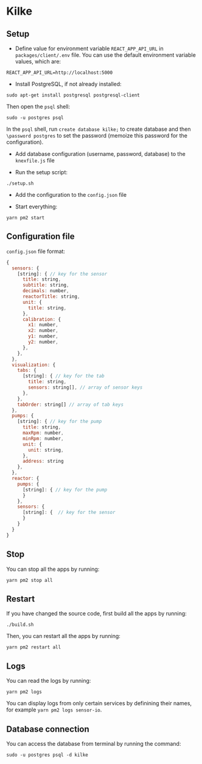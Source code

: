 # Kilke

## Setup

- Define value for environment variable `REACT_APP_API_URL` in `packages/client/.env` file. You can use the default environment variable values, which are:

```
REACT_APP_API_URL=http://localhost:5000
```

- Install PostgreSQL, if not already installed:

```
sudo apt-get install postgresql postgresql-client
```

Then open the `psql` shell:

```
sudo -u postgres psql
```

In the `psql` shell, run `create database kilke;` to create database and then `\password postgres` to set the password (memoize this password for the configuration).

- Add database configuration (username, password, database) to the `knexfile.js` file

- Run the setup script:

```
./setup.sh
```

- Add the configuration to the `config.json` file

- Start everything:

```
yarn pm2 start
```

## Configuration file

`config.json` file format:

```javascript
{
  sensors: {
    [string]: { // key for the sensor
      title: string,
      subtitle: string,
      decimals: number,
      reactorTitle: string,
      unit: {
        title: string,
      },
      calibration: {
        x1: number,
        x2: number,
        y1: number,
        y2: number,
      },
    },
  },
  visualization: {
    tabs: {
      [string]: { // key for the tab
        title: string,
        sensors: string[], // array of sensor keys
      },
    },
    tabOrder: string[] // array of tab keys
  },
  pumps: {
    [string]: { // key for the pump
      title: string,
      maxRpm: number,
      minRpm: number,
      unit: {
        unit: string,
      },
      address: string
    },
  },
  reactor: {
    pumps: {
      [string]: { // key for the pump
      }
    },
    sensors: {
      [string]: {  // key for the sensor
      }
    }
  }
}
```

## Stop

You can stop all the apps by running:

```
yarn pm2 stop all
```

## Restart

If you have changed the source code, first build all the apps by running:

```
./build.sh
```

Then, you can restart all the apps by running:

```
yarn pm2 restart all
```

## Logs

You can read the logs by running:

```
yarn pm2 logs
```

You can display logs from only certain services by definining their names, for example `yarn pm2 logs sensor-io`.

## Database connection

You can access the database from terminal by running the command:

```
sudo -u postgres psql -d kilke
```
